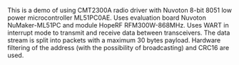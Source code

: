 
This is a demo of using CMT2300A radio driver with Nuvoton 8-bit 8051 low power microcontroller ML51PC0AE.  Uses evaluation board Nuvoton NuMaker-ML51PC and module HopeRF RFM300W-868MHz. Uses WART in interrupt mode to transmit and receive data between transceivers. The data stream is split into packets with a maximum 30 bytes payload.
Hardware filtering of the address (with the possibility of broadcasting) and CRC16 are used.
